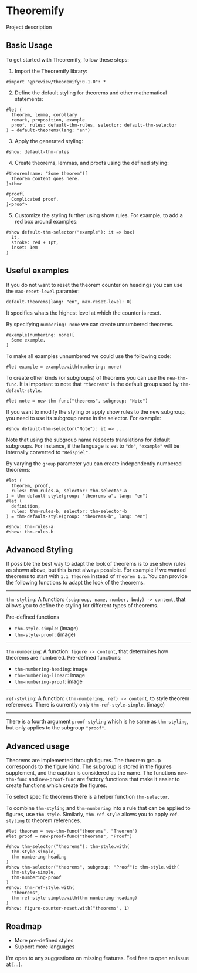 # Theoremify

Project description

## Basic Usage

To get started with Theoremify, follow these steps:

1. Import the Theoremify library:
```typst
#import "@preview/theoremify:0.1.0": *
```

2. Define the default styling for theorems and other mathematical statements:
```typst
#let (
  theorem, lemma, corollary
  remark, proposition, example
  proof, rules: default-thm-rules, selector: default-thm-selector
) = default-theorems(lang: "en")
```

3. Apply the generated styling:
```typst
#show: default-thm-rules
```

4. Create theorems, lemmas, and proofs using the defined styling:
```typst
#theorem(name: "Some theorem")[
  Theorem content goes here.
]<thm>

#proof[
  Complicated proof.
]<proof>
```

5. Customize the styling further using show rules. For example, to add a red box around examples:
```
#show default-thm-selector("example"): it => box(
  it,
  stroke: red + 1pt,
  inset: 1em
)
```

## Useful examples

If you do not want to reset the theorem counter on headings
you can use the `max-reset-level` paramter:

```typst
default-theorems(lang: "en", max-reset-level: 0)
```

It specifies whats the highest level at which the counter is reset.

By specifying `numbering: none` we can create unnumbered
theorems.

```typst
#example(numbering: none)[
  Some example.
]
```

To make all examples unnumbered we could use the following code:

```typst
#let example = example.with(numbering: none)
```

To create other kinds (or subgroups) of theorems you can use the
`new-thm-func`.
It is important to note that `"theorems"` is the default group
used by `thm-default-style`.

```typst
#let note = new-thm-func("theorems", subgroup: "Note")
```

If you want to modify the styling or apply show rules to the new subgroup,
you need to use its subgroup name in the selector. For example:

```typst
#show default-thm-selector("Note"): it => ...
```

Note that using the subgroup name respects translations for default subgroups.
For instance, if the language is set to `"de"`, `"example"` will be internally 
converted to `"Beispiel"`.

By varying the `group` parameter you can create independently numbered theorems:

```typst
#let (
  theorem, proof,
  rules: thm-rules-a, selector: thm-selector-a
) = thm-default-style(group: "theorems-a", lang: "en")
#let (
  definition,
  rules: thm-rules-b, selector: thm-selector-b
) = thm-default-style(group: "theorems-b", lang: "en")

#show: thm-rules-a
#show: thm-rules-b
```

## Advanced Styling
If possible the best way to adapt the look of theorems is to use show
rules as shown above, but this is not always possible.
For example if we wanted theorems to start
with `1.1 Theorem` instead of `Theorem 1.1`.
You can provide the following functions to adapt the look of the theorems.

----
`thm-styling`: A function: `(subgroup, name, number, body) -> content`, that
allows you to define the styling for different types of theorems.

Pre-defined functions
- `thm-style-simple`: (image)
- `thm-style-proof`: (image)

---

`thm-numbering`: A function: `figure -> content`, that determines how
theorems are numbered.
Pre-defined functions:
- `thm-numbering-heading`: image
- `thm-numbering-linear`: image
- `thm-numbering-proof`: image

---

`ref-styling`: A function: `(thm-numbering, ref) -> content`, to style
theorem references.
There is currently only `thm-ref-style-simple`.
(image)

---

There is a fourth argument `proof-styling` which is he same as `thm-styling`, 
but only applies to the subgroup `"proof"`.

## Advanced usage

Theorems are implemented through figures. The theorem group corresponds
to the figure kind. The subgroup is stored in the figures supplement,
and the caption is considered as the name. The functions `new-thm-func` and
`new-proof-func` are factory functions that make it easier to create
functions which create the figures.

To select specific theorems there is a helper function `thm-selector`.

To combine `thm-styling` and `thm-numbering` into a rule that
can be applied to figures, use `thm-style`. 
Similarly, `thm-ref-style` allows you to apply `ref-styling`
to theorem references.

```typst
#let theorem = new-thm-func("theorems", "Theorem")
#let proof = new-proof-func("theorems", "Proof")

#show thm-selector("theorems"): thm-style.with(
  thm-style-simple,
  thm-numbering-heading
)
#show thm-selector("theorems", subgroup: "Proof"): thm-style.with(
  thm-style-simple,
  thm-numbering-proof
)
#show: thm-ref-style.with(
  "theorems",
  thm-ref-style-simple.with(thm-numbering-heading)
)
#show: figure-counter-reset.with("theorems", 1)
```

## Roadmap

- More pre-defined styles
- Support more languages

I'm open to any suggestions on missing features.
Feel free to open an issue at [...].
